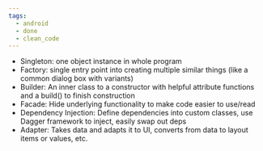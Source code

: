 ```yaml
---
tags:
  - android
  - done
  - clean_code
---
```

- Singleton: one object instance in whole program
- Factory: single entry point into creating multiple similar things (like a common dialog box with variants)
- Builder: An inner class to a constructor with helpful attribute functions and a build() to finish construction
- Facade: Hide underlying functionality to make code easier to use/read
- Dependency Injection: Define dependencies into custom classes, use Dagger framework to inject, easily swap out deps
- Adapter: Takes data and adapts it to UI, converts from data to layout items or values, etc.